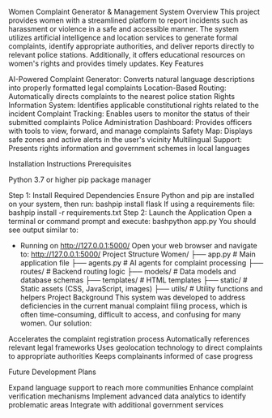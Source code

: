 Women Complaint Generator & Management System
Overview
This project provides women with a streamlined platform to report incidents such as harassment or violence in a safe and accessible manner. The system utilizes artificial intelligence and location services to generate formal complaints, identify appropriate authorities, and deliver reports directly to relevant police stations. Additionally, it offers educational resources on women's rights and provides timely updates.
Key Features

AI-Powered Complaint Generator: Converts natural language descriptions into properly formatted legal complaints
Location-Based Routing: Automatically directs complaints to the nearest police station
Rights Information System: Identifies applicable constitutional rights related to the incident
Complaint Tracking: Enables users to monitor the status of their submitted complaints
Police Administration Dashboard: Provides officers with tools to view, forward, and manage complaints
Safety Map: Displays safe zones and active alerts in the user's vicinity
Multilingual Support: Presents rights information and government schemes in local languages

Installation Instructions
Prerequisites

Python 3.7 or higher
pip package manager

Step 1: Install Required Dependencies
Ensure Python and pip are installed on your system, then run:
bashpip install flask
If using a requirements file:
bashpip install -r requirements.txt
Step 2: Launch the Application
Open a terminal or command prompt and execute:
bashpython app.py
You should see output similar to:
* Running on http://127.0.0.1:5000/
Open your web browser and navigate to:
http://127.0.0.1:5000/
Project Structure
Women/
├── app.py                  # Main application file
├── agents.py               # AI agents for complaint processing
├── routes/                 # Backend routing logic
├── models/                 # Data models and database schemas
├── templates/              # HTML templates
├── static/                 # Static assets (CSS, JavaScript, images)
├── utils/                  # Utility functions and helpers
Project Background
This system was developed to address deficiencies in the current manual complaint filing process, which is often time-consuming, difficult to access, and confusing for many women. Our solution:

Accelerates the complaint registration process
Automatically references relevant legal frameworks
Uses geolocation technology to direct complaints to appropriate authorities
Keeps complainants informed of case progress

Future Development Plans

Expand language support to reach more communities
Enhance complaint verification mechanisms
Implement advanced data analytics to identify problematic areas
Integrate with additional government services
